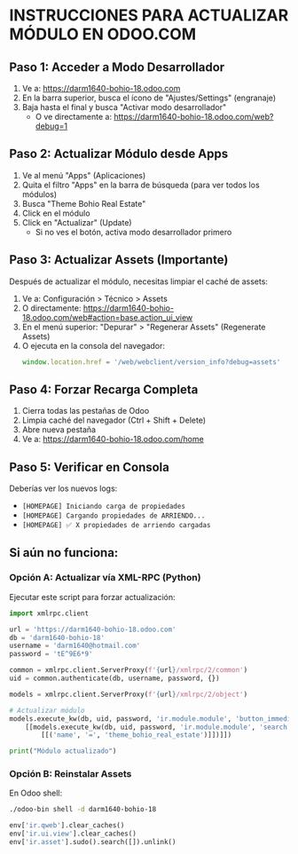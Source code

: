 # INSTRUCCIONES PARA ACTUALIZAR MÓDULO EN ODOO.COM

## Paso 1: Acceder a Modo Desarrollador
1. Ve a: https://darm1640-bohio-18.odoo.com
2. En la barra superior, busca el ícono de "Ajustes/Settings" (engranaje)
3. Baja hasta el final y busca "Activar modo desarrollador"
   - O ve directamente a: https://darm1640-bohio-18.odoo.com/web?debug=1

## Paso 2: Actualizar Módulo desde Apps
1. Ve al menú "Apps" (Aplicaciones)
2. Quita el filtro "Apps" en la barra de búsqueda (para ver todos los módulos)
3. Busca "Theme Bohio Real Estate"
4. Click en el módulo
5. Click en "Actualizar" (Update)
   - Si no ves el botón, activa modo desarrollador primero

## Paso 3: Actualizar Assets (Importante)
Después de actualizar el módulo, necesitas limpiar el caché de assets:

1. Ve a: Configuración > Técnico > Assets
2. O directamente: https://darm1640-bohio-18.odoo.com/web#action=base.action_ui_view
3. En el menú superior: "Depurar" > "Regenerar Assets" (Regenerate Assets)
4. O ejecuta en la consola del navegador:
   ```javascript
   window.location.href = '/web/webclient/version_info?debug=assets'
   ```

## Paso 4: Forzar Recarga Completa
1. Cierra todas las pestañas de Odoo
2. Limpia caché del navegador (Ctrl + Shift + Delete)
3. Abre nueva pestaña
4. Ve a: https://darm1640-bohio-18.odoo.com/home

## Paso 5: Verificar en Consola
Deberías ver los nuevos logs:
- `[HOMEPAGE] Iniciando carga de propiedades`
- `[HOMEPAGE] Cargando propiedades de ARRIENDO...`
- `[HOMEPAGE] ✅ X propiedades de arriendo cargadas`

## Si aún no funciona:

### Opción A: Actualizar vía XML-RPC (Python)
Ejecutar este script para forzar actualización:

```python
import xmlrpc.client

url = 'https://darm1640-bohio-18.odoo.com'
db = 'darm1640-bohio-18'
username = 'darm1640@hotmail.com'
password = 'tE^9E6*9'

common = xmlrpc.client.ServerProxy(f'{url}/xmlrpc/2/common')
uid = common.authenticate(db, username, password, {})

models = xmlrpc.client.ServerProxy(f'{url}/xmlrpc/2/object')

# Actualizar módulo
models.execute_kw(db, uid, password, 'ir.module.module', 'button_immediate_upgrade', 
    [[models.execute_kw(db, uid, password, 'ir.module.module', 'search', 
        [[('name', '=', 'theme_bohio_real_estate')]])]])

print("Módulo actualizado")
```

### Opción B: Reinstalar Assets
En Odoo shell:
```bash
./odoo-bin shell -d darm1640-bohio-18
```

```python
env['ir.qweb'].clear_caches()
env['ir.ui.view'].clear_caches()
env['ir.asset'].sudo().search([]).unlink()
```

